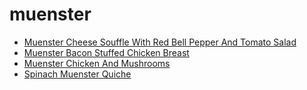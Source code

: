 # muenster

 * [Muenster Cheese Souffle With Red Bell Pepper And Tomato Salad](index/m/muenster-cheese-souffle-with-red-bell-pepper-and-tomato-salad-234121.json)
 * [Muenster Bacon Stuffed Chicken Breast](index/m/muenster-bacon-stuffed-chicken-breast.json)
 * [Muenster Chicken And Mushrooms](index/m/muenster-chicken-and-mushrooms.json)
 * [Spinach Muenster Quiche](index/s/spinach-muenster-quiche.json)
